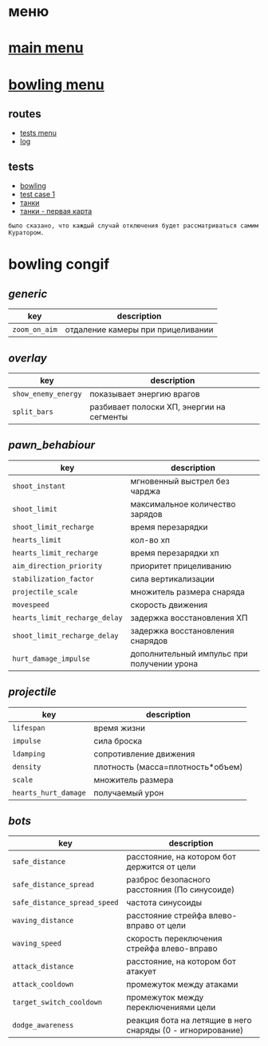 # меню

# [main menu](#mainmenu)

# [bowling menu](#splashscreen_bowling)

## routes

- [tests menu](#testsmenu)
- [log](#log)

## tests

- [bowling](#testcase8)
- [test case 1](#testcase1)
- [танки](?#testcase2)
- [танки - первая карта](?map=a#testcase2)

`было сказано, что каждый случай отключения будет рассматриваться самим Куратором.`

# bowling congif

## _generic_

| key           | description                       |
| ------------- | --------------------------------- |
| `zoom_on_aim` | отдаление камеры при прицеливании |

## _overlay_

| key                 | description                               |
| ------------------- | ----------------------------------------- |
| `show_enemy_energy` | показывает энергию врагов                 |
| `split_bars`        | разбивает полоски ХП, энергии на сегменты |

## _pawn_behabiour_

| key                           | description                                |
| ----------------------------- | ------------------------------------------ |
| `shoot_instant`               | мгновенный выстрел без чарджа              |
| `shoot_limit`                 | максимальное количество зарядов            |
| `shoot_limit_recharge`        | время перезарядки                          |
| `hearts_limit`                | кол-во хп                                  |
| `hearts_limit_recharge`       | время перезарядки хп                       |
| `aim_direction_priority`      | приоритет прицеливанию                     |
| `stabilization_factor`        | сила вертикализации                        |
| `projectile_scale`            | множитель размера снаряда                  |
| `movespeed`                   | скорость движения                          |
| `hearts_limit_recharge_delay` | задержка восстановления ХП                 |
| `shoot_limit_recharge_delay`  | задержка восстановления снарядов           |
| `hurt_damage_impulse`         | дополнительный импульс при получении урона |

## _projectile_

| key                  | description                        |
| -------------------- | ---------------------------------- |
| `lifespan`           | время жизни                        |
| `impulse`            | сила броска                        |
| `ldamping`           | сопротивление движения             |
| `density`            | плотность (масса=плотность\*объем) |
| `scale`              | множитель размера                  |
| `hearts_hurt_damage` | получаемый урон                    |

## _bots_

| key                          | description                                                |
| ---------------------------- | ---------------------------------------------------------- |
| `safe_distance`              | расстояние, на котором бот держится от цели                |
| `safe_distance_spread`       | разброс безопасного расстояния (По синусоиде)              |
| `safe_distance_spread_speed` | частота синусоиды                                          |
| `waving_distance`            | расстояние стрейфа влево-вправо от цели                    |
| `waving_speed`               | скорость переключения стрейфа влево-вправо                 |
| `attack_distance`            | расстояние, на котором бот атакует                         |
| `attack_cooldown`            | промежуток между атаками                                   |
| `target_switch_cooldown`     | промежуток между переключениями цели                       |
| `dodge_awareness`            | реакция бота на летящие в него снаряды (0 - игнорирование) |
